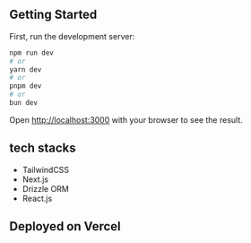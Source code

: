 ## Getting Started

First, run the development server:

```bash
npm run dev
# or
yarn dev
# or
pnpm dev
# or
bun dev
```

Open [http://localhost:3000](http://localhost:3000) with your browser to see the result.



## tech stacks

- TailwindCSS
- Next.js
- Drizzle ORM
- React.js


## Deployed on Vercel


